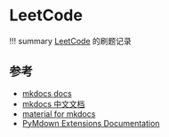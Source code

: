 # LeetCode

!!! summary
    [LeetCode](https://leetcode-cn.com/) 的刷题记录

## 参考

- [mkdocs docs](https://www.mkdocs.org)
- [mkdocs 中文文档](https://markdown-docs-zh.readthedocs.io/zh_CN/latest/)
- [material for mkdocs](https://squidfunk.github.io/mkdocs-material/)
- [PyMdown Extensions Documentation](https://facelessuser.github.io/pymdown-extensions/)
